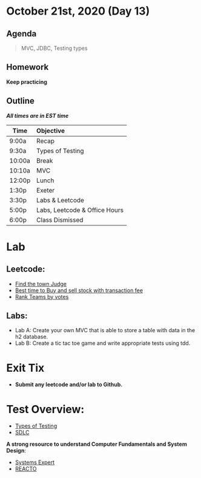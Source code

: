 # October 21st, 2020 (Day 13)

## Agenda
> MVC, JDBC, Testing types

## Homework 
**Keep practicing**

## Outline
_**All times are in EST time**_

| Time   | Objective                        |
| -------|:---------------------------------|
| 9:00a  | Recap                            |
| 9:30a  | Types of Testing                 |    
| 10:00a | Break                            |
| 10:10a | MVC                              |
| 12:00p | Lunch                            |
| 1:30p  | Exeter                           | 
| 3:30p  | Labs & Leetcode                  |
| 5:00p  | Labs, Leetcode & Office Hours    |
| 6:00p  | Class Dismissed                  |

# Lab
  ## Leetcode:
  - [Find the town Judge](https://leetcode.com/problems/find-the-town-judge/)
  - [Best time to Buy and sell stock with transaction fee](https://leetcode.com/problems/best-time-to-buy-and-sell-stock-with-transaction-fee/)
  - [Rank Teams by votes](https://leetcode.com/problems/rank-teams-by-votes/)
  
  ## Labs:
  -  Lab A: Create your own MVC that is able to store a table with data in the h2 database. 
  -  Lab B: Create a tic tac toe game and write appropriate tests using tdd. 

# Exit Tix 
  - **Submit any leetcode and/or lab to Github.**

# Test Overview: 
  - [Types of Testing](https://docs.google.com/presentation/d/1tB_gXisJyCi-G6NKJeRcyhT85WZJfTvJ7HvbhbxPwNo/edit?usp=sharing)
  - [SDLC](https://docs.google.com/presentation/d/1XSo-xlIBFBV9EPHRE1FRcXIdT0ppGgKOxuikqQqnA00/edit?usp=sharing)
  
**A strong resource to understand Computer Fundamentals and System Design**:
- [Systems Expert](https://www.algoexpert.io/systems/product)
- [REACTO](https://www.fullstackacademy.com/blog/whiteboard-coding-interviews-a-6-step-process-to-solve-any-problem)
